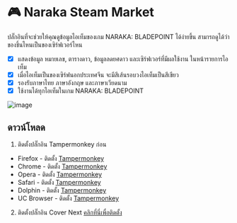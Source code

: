 # 🎮 Naraka Steam Market

ปลั๊กอินที่จะช่วยให้คุณดูข้อมูลไอเท็มของเกม NARAKA: BLADEPOINT ได้ง่ายขึ้น สามารถดูได้ว่าของชิ้นไหนเป็นของเซิร์ฟเวอร์ไหน

- [x] แสดงข้อมูล หมายเลข, ตารางดาว, ข้อมูลลดยศดาว และเซิร์ฟเวอร์ที่มีผลใช้งาน ในหน้ารายการไอเท็ม
- [x] เมื่อไอเท็มเป็นของเซิร์ฟนอกประเทศจีน จะมีสีเส้นรอบวงไอเท็มเป็นสีเขียว
- [x] รองรับภาษาไทย ภาษาอังกฤษ และภาษาเวียดนาม
- [x] ใช้งานได้ทุกไอเท็มในเกม NARAKA: BLADEPOINT

![image](https://github.com/kon3ko/naraka-steam-market/assets/50349884/b2263fa3-c809-4c07-96d4-4fa8c83560ba)


## ดาวน์โหลด
1. ติดตั้งปลั๊กอิน Tampermonkey ก่อน
  * Firefox - ติดตั้ง [Tampermonkey](https://tampermonkey.net/?ext=dhdg&browser=firefox)
  * Chrome - ติดตั้ง [Tampermonkey](https://tampermonkey.net/?ext=dhdg&browser=chrome)
  * Opera - ติดตั้ง [Tampermonkey](https://tampermonkey.net/?ext=dhdg&browser=opera)
  * Safari - ติดตั้ง [Tampermonkey](https://tampermonkey.net/?ext=dhdg&browser=safari)
  * Dolphin - ติดตั้ง [Tampermonkey](https://tampermonkey.net/?ext=dhdg&browser=dolphin)
  * UC Browser - ติดตั้ง [Tampermonkey](https://tampermonkey.net/?ext=dhdg&browser=ucweb)


2. ติดตั้งปลั๊กอิน Cover Next 
    [คลิกที่นี่เพื่อติดตั้ง](https://raw.githubusercontent.com/kon3ko/naraka-steam-market/master/naraka-steam-market.user.js)
